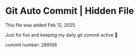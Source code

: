 # Git Auto Commit | Hidden File

This file was added Feb 12, 2025

Just for fun and keeping my daily git commit active 🤪

commit number: 289106
